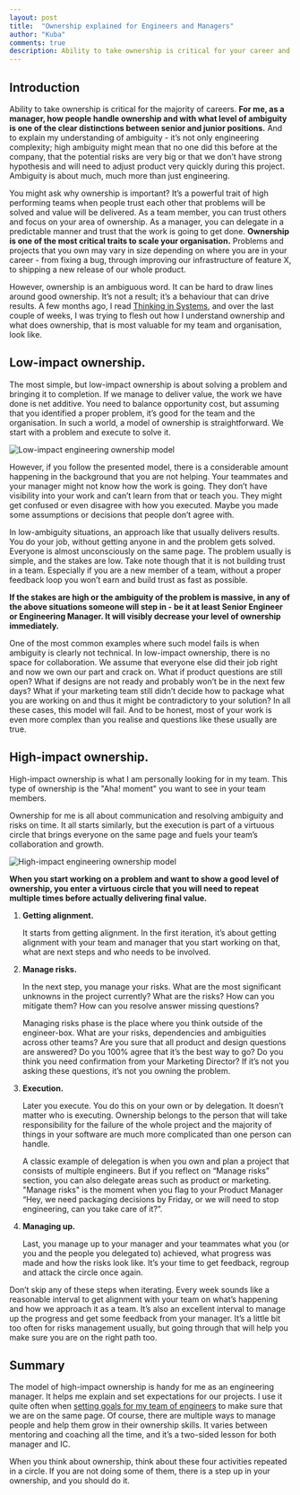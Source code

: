 ```yaml
---
layout: post
title:  "Ownership explained for Engineers and Managers"
author: "Kuba"
comments: true
description: Ability to take ownership is critical for your career and is a major step between junior and senior role. See how to look for high-impact ownership for engineers.
---
```

## Introduction
Ability to take ownership is critical for the majority of careers. **For me, as a manager, how people handle ownership and with what level of ambiguity is one of the clear distinctions between senior and junior positions.** And to explain my understanding of ambiguity - it’s not only engineering complexity; high ambiguity might mean that no one did this before at the company, that the potential risks are very big or that we don’t have strong hypothesis and will need to adjust product very quickly during this project. Ambiguity is about much, much more than just engineering.

You might ask why ownership is important? It’s a powerful trait of high performing teams when people trust each other that problems will be solved and value will be delivered. As a team member, you can trust others and focus on your area of ownership. As a manager, you can delegate in a predictable manner and trust that the work is going to get done. **Ownership is one of the most critical traits to scale your organisation.** Problems and projects that you own may vary in size depending on where you are in your career - from fixing a bug, through improving our infrastructure of feature X, to shipping a new release of our whole product.

However, ownership is an ambiguous word. It can be hard to draw lines around good ownership. It’s not a result; it’s a behaviour that can drive results. A few months ago, I read [Thinking in Systems](https://www.goodreads.com/book/show/3828902-thinking-in-systems), and over the last couple of weeks, I was trying to flesh out how I understand ownership and what does ownership, that is most valuable for my team and organisation, look like.

## Low-impact ownership.
The most simple, but low-impact ownership is about solving a problem and bringing it to completion. If we manage to deliver value, the work we have done is net additive. You need to balance opportunity cost, but assuming that you identified a proper problem, it’s good for the team and the organisation. In such a world, a model of ownership is straightforward. We start with a problem and execute to solve it.

<img src="{{ site.url }}/_imgs/low-impact-engineering-ownership.png" alt="Low-impact engineering ownership model" title="Low-impact engineering ownership model" style="max-height: 400px; margin: 0 auto"/>

However, if you follow the presented model, there is a considerable amount happening in the background that you are not helping. Your teammates and your manager might not know how the work is going. They don’t have visibility into your work and can’t learn from that or teach you. They might get confused or even disagree with how you executed. Maybe you made some assumptions or decisions that people don’t agree with.

In low-ambiguity situations, an approach like that usually delivers results. You do your job, without getting anyone in and the problem gets solved. Everyone is almost unconsciously on the same page. The problem usually is simple, and the stakes are low. Take note though that it is not building trust in a team. Especially if you are a new member of a team, without a proper feedback loop you won’t earn and build trust as fast as possible.

**If the stakes are high or the ambiguity of the problem is massive, in any of the above situations someone will step in - be it at least Senior Engineer or Engineering Manager. It will visibly decrease your level of ownership immediately.**

One of the most common examples where such model fails is when ambiguity is clearly not technical. In low-impact ownership, there is no space for collaboration. We assume that everyone else did their job right and now we own our part and crack on. What if product questions are still open? What if designs are not ready and probably won’t be in the next few days? What if your marketing team still didn’t decide how to package what you are working on and thus it might be contradictory to your solution? In all these cases, this model will fail. And to be honest, most of your work is even more complex than you realise and questions like these usually are true.

## High-impact ownership.
High-impact ownership is what I am personally looking for in my team. This type of ownership is the "Aha! moment" you want to see in your team members.

Ownership for me is all about communication and resolving ambiguity and risks on time. It all starts similarly, but the execution is part of a virtuous circle that brings everyone on the same page and fuels your team’s collaboration and growth.

<img src="{{ site.url }}/_imgs/high-impact-engineering-ownership.png" alt="High-impact engineering ownership model" title="High-impact engineering ownership model" style="max-height: 400px; margin: 0 auto" />

**When you start working on a problem and want to show a good level of ownership, you enter a virtuous circle that you will need to repeat multiple times before actually delivering final value.**

1. **Getting alignment.**

    It starts from getting alignment. In the first iteration, it’s about getting alignment with your team and manager that you start working on that, what are next steps and who needs to be involved.

2. **Manage risks.**

    In the next step, you manage your risks. What are the most significant unknowns in the project currently? What are the risks? How can you mitigate them? How can you resolve answer missing questions?

    Managing risks phase is the place where you think outside of the engineer-box. What are your risks, dependencies and ambiguities across other teams? Are you sure that all product and design questions are answered? Do you 100% agree that it’s the best way to go? Do you think you need confirmation from your Marketing Director? If it’s not you asking these questions, it’s not you owning the problem.

3. **Execution.**

    Later you execute. You do this on your own or by delegation. It doesn’t matter who is executing. Ownership belongs to the person that will take responsibility for the failure of the whole project and the majority of things in your software are much more complicated than one person can handle.

    A classic example of delegation is when you own and plan a project that consists of multiple engineers. But if you reflect on “Manage risks” section, you can also delegate areas such as product or marketing. "Manage risks" is the moment when you flag to your Product Manager “Hey, we need packaging decisions by Friday, or we will need to stop engineering, can you take care of it?”.

4. **Managing up.**

    Last, you manage up to your manager and your teammates what you (or you and the people you delegated to) achieved, what progress was made and how the risks look like. It’s your time to get feedback, regroup and attack the circle once again.

Don’t skip any of these steps when iterating. Every week sounds like a reasonable interval to get alignment with your team on what’s happening and how we approach it as a team. It’s also an excellent interval to manage up the progress and get some feedback from your manager. It’s a little bit too often for risks management usually, but going through that will help you make sure you are on the right path too.

## Summary
The model of high-impact ownership is handy for me as an engineering manager. It helps me explain and set expectations for our projects. I use it quite often when [setting goals for my team of engineers](https://engineering-manager.com/2018-04-12/how-to-set-goals-for-engineers) to make sure that we are on the same page. Of course, there are multiple ways to manage people and help them grow in their ownership skills. It varies between mentoring and coaching all the time, and it’s a two-sided lesson for both manager and IC.

When you think about ownership, think about these four activities repeated in a circle. If you are not doing some of them, there is a step up in your ownership, and you should do it.
